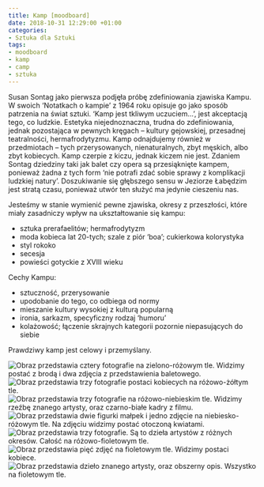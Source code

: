 ```yaml
---
title: Kamp [moodboard]
date: 2018-10-31 12:29:00 +01:00
categories:
- Sztuka dla Sztuki
tags:
- moodboard
- kamp
- camp
- sztuka
---
```


Susan Sontag jako pierwsza podjęła próbę zdefiniowania zjawiska Kampu. W swoich ‘Notatkach o kampie’ z 1964 roku opisuje go jako sposób patrzenia na świat sztuki. ‘Kamp jest tkliwym uczuciem...’, jest akceptacją tego, co ludzkie. Estetyka niejednoznaczna, trudna do zdefiniowania, jednak pozostająca w pewnych kręgach – kultury gejowskiej, przesadnej teatralności, hermafrodytyzmu. Kamp odnajdujemy również w przedmiotach – tych przerysowanych, nienaturalnych, zbyt męskich, albo zbyt kobiecych. Kamp czerpie z kiczu, jednak kiczem nie jest. Zdaniem Sontag dziedziny taki jak balet czy opera są przesiąknięte kampem, ponieważ żadna z tych form ‘nie potrafi zdać sobie sprawy z komplikacji ludzkiej natury’. Doszukiwanie się głębszego sensu w Jeziorze Łabędzim jest stratą czasu, ponieważ utwór ten służyć ma jedynie cieszeniu nas. 

Jesteśmy w stanie wymienić pewne zjawiska, okresy z przeszłości, które miały zasadniczy wpływ na ukształtowanie się kampu:

* sztuka prerafaelitów; hermafrodytyzm
* moda kobieca lat 20-tych; szale z piór ‘boa’; cukierkowa kolorystyka
* styl rokoko
* secesja
* powieści gotyckie z XVIII wieku

Cechy Kampu:

* sztuczność, przerysowanie
* upodobanie do tego, co odbiega od normy
* mieszanie kultury wysokiej z kulturą popularną
* ironia, sarkazm, specyficzny rodzaj ‘humoru’
* kolażowość; łączenie skrajnych kategorii pozornie niepasujących do siebie

Prawdziwy kamp jest celowy i przemyślany. 

![Obraz przedstawia cztery fotografie na zielono-różowym tle. Widzimy postać z brodą i dwa zdjęcia z przedstawienia baletowego.](https://assets1.ello.co/uploads/asset/attachment/8418254/ello-optimized-24fdcf06.jpg)
![Obraz przedstawia trzy fotografie postaci kobiecych na różowo-żółtym tle.](https://assets0.ello.co/uploads/asset/attachment/8418257/ello-optimized-c0a156a7.jpg)
![Obraz przedstawia trzy fotografie na różowo-niebieskim tle. Widzimy rzeźbę znanego artysty, oraz czarno-białe kadry z filmu.](https://assets1.ello.co/uploads/asset/attachment/8418259/ello-optimized-ebcfaccd.jpg)
![Obraz przedstawia dwie figurki małpek i jedno zdjęcie na niebiesko-różowym tle. Na zdjęciu widzimy postać otoczoną kwiatami.](https://assets1.ello.co/uploads/asset/attachment/8418260/ello-optimized-bb903f23.jpg)
![Obraz przedstawia trzy fotografie. Są to dzieła artystów z różnych okresów. Całość na różowo-fioletowym tle.](https://assets2.ello.co/uploads/asset/attachment/8418262/ello-optimized-1ecd6358.jpg)
![Obraz przedstawia pięć zdjęć na fioletowym tle. Widzimy postaci kobiece.](https://assets0.ello.co/uploads/asset/attachment/8418264/ello-optimized-95caa4de.jpg)
![Obraz przedstawia dzieło znanego artysty, oraz obszerny opis. Wszystko na fioletowym tle.](https://assets0.ello.co/uploads/asset/attachment/8418266/ello-optimized-334de995.jpg)